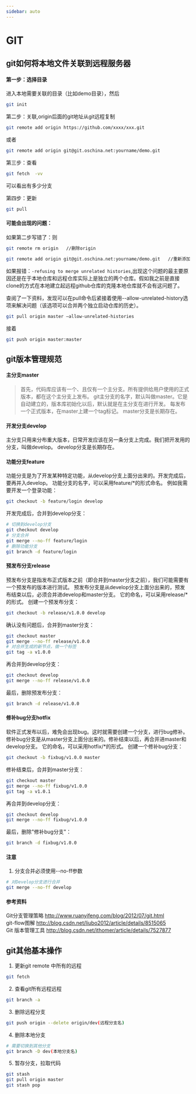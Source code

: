 ```yaml
---
sidebar: auto
---
```

# GIT
## git如何将本地文件关联到远程服务器
#### 第一步：选择目录
进入本地需要关联的目录（比如demo目录），然后

```Bash
git init
```
第二步：关联,origin后面的git地址从git远程复制
``` Bash
git remote add origin https://github.com/xxxx/xxx.git
```
或者
``` Bash
git remote add origin git@git.oschina.net:yourname/demo.git
```
第三步：查看
``` Bash
git fetch  -vv
```
可以看出有多少分支

第四步：更新
``` Bash
git pull
```
#### 可能会出现的问题：
如果第二步写错了：则
``` Bash
git remote rm origin   //删除origin
```
``` Bash
git remote add origin git@git.oschina.net:yourname/demo.git   //重新添加origin
```

如果报错：`-refusing to merge unrelated histories`,出现这个问题的最主要原因还是在于本地仓库和远程仓库实际上是独立的两个仓库。假如我之前是直接clone的方式在本地建立起远程github仓库的克隆本地仓库就不会有这问题了。

查阅了一下资料，发现可以在pull命令后紧接着使用--allow-unrelated-history选项来解决问题（该选项可以合并两个独立启动仓库的历史）。
``` Bash
git pull origin master –allow-unrelated-histories
```
接着
``` Bash
git push origin master:master
```

## git版本管理规范
#### 主分支master
> 首先，代码库应该有一个、且仅有一个主分支。所有提供给用户使用的正式版本，都在这个主分支上发布。
git主分支的名字，默认叫做master。它是自动建立的，版本库初始化以后，默认就是在主分支在进行开发。
每发布一个正式版本，在master上建一个tag标记。
master分支是长期存在。

#### 开发分支develop
主分支只用来分布重大版本，日常开发应该在另一条分支上完成。我们把开发用的分支，叫做develop。
develop分支是长期存在。

#### 功能分支feature
功能分支是为了开发某种特定功能，从develop分支上面分出来的。开发完成后，要再并入develop。
功能分支的名字，可以采用feature/*的形式命名。
例如我需要开发一个登录功能：
``` Bash
git checkout -b feature/login develop
```
开发完成后，合并到develop分支：
``` Bash
# 切换到develop分支
git checkout develop
# 分支合并
git merge --no-ff feature/login
# 删除功能分支
git branch -d feature/login
```
#### 预发布分支release
预发布分支是指发布正式版本之前（即合并到master分支之前），我们可能需要有一个预发布的版本进行测试。
预发布分支是从develop分支上面分出来的，预发布结束以后，必须合并进develop和master分支。
它的命名，可以采用release/*的形式。
创建一个预发布分支：
``` Bash
git checkout -b release/v1.0.0 develop
```
确认没有问题后，合并到master分支：
``` Bash
git checkout master
git merge --no-ff release/v1.0.0
# 对合并生成的新节点，做一个标签
git tag -a v1.0.0
```
再合并到develop分支：
``` Bash
git checkout develop
git merge --no-ff release/v1.0.0
```
最后，删除预发布分支：
``` Bash
git branch -d release/v1.0.0
```

#### 修补bug分支hotfix
软件正式发布以后，难免会出现bug。这时就需要创建一个分支，进行bug修补。
修补bug分支是从master分支上面分出来的。修补结束以后，再合并进master和develop分支。
它的命名，可以采用hotfix/*的形式。
创建一个修补bug分支：
```Bash
git checkout -b fixbug/v1.0.0 master
```
修补结束后，合并到master分支：
```Bash
git checkout master
git merge --no-ff fixbug/v1.0.0
git tag -a v1.0.1
```
再合并到develop分支：
```Bash
git checkout develop
git merge --no-ff fixbug/v1.0.0
```
最后，删除"修补bug分支"：
```Bash
git branch -d fixbug/v1.0.0
```
#### 注意
1. 分支合并必须使用--no-ff参数
```Bash
# 对Develop分支进行合并
git merge --no-ff develop
```

#### 参考资料
Git分支管理策略 <http://www.ruanyifeng.com/blog/2012/07/git.html> <br>
git-flow图解 <http://blog.csdn.net/liubo2012/article/details/8515065> <br>
Git 版本管理工具 <http://blog.csdn.net/ithomer/article/details/7527877>

## git其他基本操作
1. 更新git remote 中所有的远程
```Bash
git fetch
```
2. 查看git所有远程远程
```Bash
git branch -a
```
3. 删除远程分支
```Bash
git push origin --delete origin/dev(远程分支名)
```
4. 删除本地分支
```Bash
# 需要切换到其他分支
git branch -D dev(本地分支名)
```
5. 暂存分支，拉取代码
```Bash
git stash 
git pull origin master 
git stash pop
```
